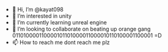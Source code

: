 - 👋 Hi, I’m @kayat098
- 👀 I’m interested in unity
- 🌱 I’m currently learning unreal engine
- 💞️ I’m looking to collaborate on beating up orange gang 011010000110000101101000011000010110100001100001 =D
- 📫 How to reach me dont reach me plz

<!---
kayat098/kayat098 is a ✨ special ✨ repository because its `README.md` (this file) appears on your GitHub profile.
You can click the Preview link to take a look at your changes.
--->
